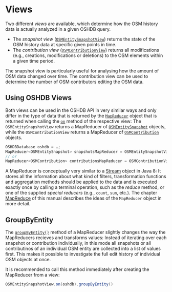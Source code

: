 Views
=====

Two different _views_ are available, which determine how the OSM history data is actually analyzed in a given OSHDB query. 

* The *snapshot view* ([`OSMEntitySnapshotView`](https://docs.ohsome.org/java/oshdb/0.5.0/aggregated/org/heigit/bigspatialdata/oshdb/api/mapreducer/OSMEntitySnapshotView.html)) returns the state of the OSM history data at specific given points in time.
* The *contribution view* ([`OSMContributionView`](https://docs.ohsome.org/java/oshdb/0.5.0/aggregated/org/heigit/bigspatialdata/oshdb/api/mapreducer/OSMContributionView.html)) returns all modifications (e.g., creations, modifications or deletions) to the OSM elements within a given time period.

The snapshot view is particularly useful for analysing how the amount of OSM data changed over time. The contribution view can be used to determine the number of OSM contributors editing the OSM data.

<!-- todo: figure: time-slices compared to "events" -->

Using OSHDB Views
-----------------

Both views can be used in the OSHDB API in very similar ways and only differ in the type of data that is returned by the [`MapReducer`](https://docs.ohsome.org/java/oshdb/0.5.0/aggregated/org/heigit/bigspatialdata/oshdb/api/mapreducer/MapReducer.html) object that is returned when calling the [`on`](https://docs.ohsome.org/java/oshdb/0.5.0/aggregated/org/heigit/bigspatialdata/oshdb/api/mapreducer/OSMContributionView.html#on-org.heigit.bigspatialdata.oshdb.api.db.OSHDBDatabase-) method of the respective view: The `OSMEntitySnapshotView` returns a MapReducer of [`OSMEntitySnapshot`](https://docs.ohsome.org/java/oshdb/0.5.0/aggregated/org/heigit/bigspatialdata/oshdb/api/object/OSMEntitySnapshot.html) objects, while the `OSMContributionView` returns a MapReducer of [`OSMContribution`](https://docs.ohsome.org/java/oshdb/0.5.0/aggregated/org/heigit/bigspatialdata/oshdb/api/object/OSMContribution.html) objects.

```java
OSHDBDatabase oshdb = …;
MapReducer<OSMEntitySnapshot> snapshotsMapReducer = OSMEntitySnapshotView.on(oshdb);
// or
MapReducer<OSMContribution> contributionsMapReducer = OSMContributionView.on(oshdb);
```

A MapReducer is conceptually very similar to a [Stream](https://docs.oracle.com/javase/8/docs/api/java/util/stream/Stream.html) object in Java 8: It stores all the information about what kind of filters, transformation functions and aggregation methods should be applied to the data and is executed exactly once by calling a terminal operation, such as the _reduce_ method, or one of the supplied _special reducers_ (e.g., `count`, `sum`, etc.). The chapter [MapReduce](map-reduce.md) of this manual describes the ideas of the `MapReducer` object in more detail.

<!--
todo: explain views: what they do, what data they return, how they work, etc

Snapshot View
-------------


Contribution View
-----------------

-->

GroupByEntity
-------------

The [`groupByEntity()`](https://docs.ohsome.org/java/oshdb/0.5.0/aggregated/org/heigit/bigspatialdata/oshdb/api/mapreducer/MapReducer.html#groupByEntity--) method of a MapReducer slightly changes the way the MapReducers recieves and transforms values: Instead of iterating over each snapshot or contribution individually, in this mode all snapshots or all contributinos of an individual OSM entity are collected into a list of values first. This makes it possible to investigate the full edit history of individual OSM objects at once.

It is recommended to call this method immediately after creating the MapReducer from a view:

```java
OSMEntitySnapshotView.on(oshdb).groupByEntity()
```